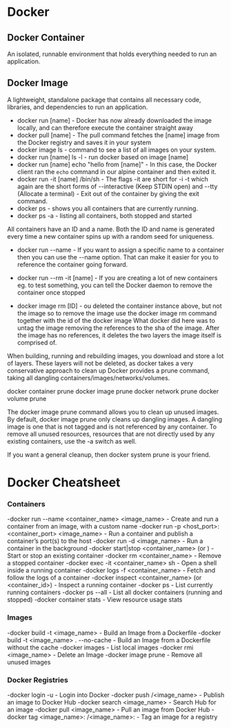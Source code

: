 # Docker

## Docker Container
An isolated, runnable environment that holds everything needed to run an application.

## Docker Image
A lightweight, standalone package that contains all necessary code, libraries, and dependencies to run an application.

- docker run [name] - Docker has now already downloaded the image locally, and can therefore execute the container straight away
- docker pull [name] - The pull command fetches the [name] image from the Docker registry and saves it in your system
- docker image ls - command to see a list of all images on your system.
- docker run [name] ls -l - run docker based on image [name]
- docker run [name] echo "hello from [name]" - In this case, the Docker client ran the `echo` command in our alpine container and then exited it.
- docker run -it [name] /bin/sh - The flags -it are short for -i -t which again are the short forms of --interactive (Keep STDIN open) and --tty (Allocate a terminal) - Exit out of the container by giving the exit command.
- docker ps - shows you all containers that are currently running.
- docker ps -a - listing all containers, both stopped and started

All containers have an ID and a name. Both the ID and name is generated every time a new container spins up with a random seed for uniqueness.

- docker run --name - If you want to assign a specific name to a container then you can use the --name option. That can make it easier for you to reference the container going forward.

- docker run --rm -it [name] - If you are creating a lot of new containers eg. to test something, you can tell the Docker daemon to remove the container once stopped
- docker image rm [ID] - ou deleted the container instance above, but not the image so to remove the image use the docker image rm command together with the id of the docker image
What docker did here was to untag the image removing the references to the sha of the image. After the image has no references, it deletes the two layers the image itself is comprised of.

When building, running and rebuilding images, you download and store a lot of layers. These layers will not be deleted, as docker takes a very conservative approach to clean up
Docker provides a prune command, taking all dangling containers/images/networks/volumes.

docker container prune
docker image prune
docker network prune
docker volume prune

The docker image prune command allows you to clean up unused images. By default, docker image prune only cleans up dangling images. A dangling image is one that is not tagged and is not referenced by any container. To remove all unused resources, resources that are not directly used by any existing containers, use the -a switch as well.

If you want a general cleanup, then docker system prune is your friend.

# Docker Cheatsheet

### Containers
-docker run --name <container_name> <image_name> - Create and run a container from an image, with a custom name
-docker run -p <host_port>:<container_port> <image_name> - Run a container and publish a container’s port(s) to the host
-docker run -d <image_name> - Run a container in the background
-docker start|stop <container_name> (or <container-id>) - Start or stop an existing container
-docker rm <container_name> - Remove a stopped container
-docker exec -it <container_name> sh - Open a shell inside a running container
-docker logs -f <container_name> - Fetch and follow the logs of a container
-docker inspect <container_name> (or <container_id>) - Inspect a running container
-docker ps - List currently running containers
-docker ps --all - List all docker containers (running and stopped)
-docker container stats - View resource usage stats

### Images
-docker build -t <image_name> - Build an Image from a Dockerfile
-docker build -t <image_name> . --no-cache - Build an Image from a Dockerfile without the cache
-docker images - List local images
-docker rmi <image_name> - Delete an Image
-docker image prune - Remove all unused images

### Docker Registries
-docker login -u <username> - Login into Docker
-docker push <username>/<image_name> - Publish an image to Docker Hub
-docker search <image_name> - Search Hub for an image
-docker pull <image_name> - Pull an image from Docker Hub
-docker tag <image_name>:<tag> <username>/<image_name>:<tag> - Tag an image for a registry
